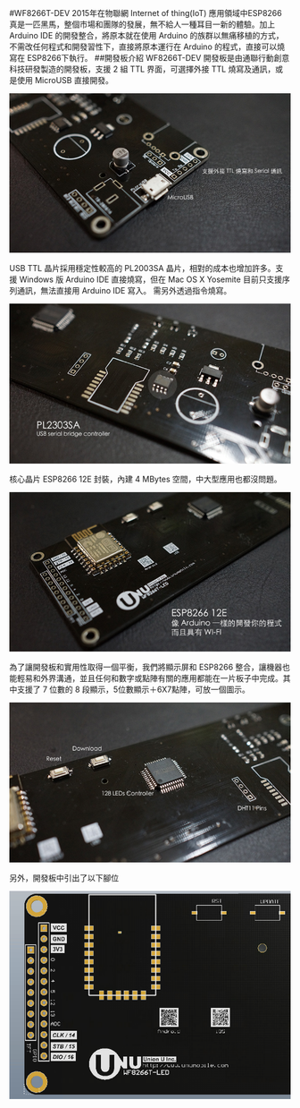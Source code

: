 #WF8266T-DEV
2015年在物聯網 Internet of thing(IoT) 應用領域中ESP8266 真是一匹黑馬，整個市場和團隊的發展，無不給人一種耳目一新的體驗。加上 Arduino IDE 的開發整合，將原本就在使用 Arduino 的族群以無痛移植的方式，不需改任何程式和開發習性下，直接將原本運行在 Arduino 的程式，直接可以燒寫在 ESP8266下執行。
##開發板介紹
WF8266T-DEV 開發板是由通聯行動創意科技研發製造的開發板，支援 2 組 TTL 界面，可選擇外接 TTL 燒寫及通訊，或是使用 MicroUSB 直接開發。

![](../imgs/dev/DSC00750.JPG)

USB TTL 晶片採用穩定性較高的 PL2003SA 晶片，相對的成本也增加許多。支援 Windows 版 Arduino IDE 直接燒寫，但在 Mac OS X Yosemite 目前只支援序列通訊，無法直接用 Arduino IDE 寫入。 需另外透過指令燒寫。

![](../imgs/dev/DSC00751.JPG)

核心晶片 ESP8266 12E 封裝，內建 4 MBytes 空間，中大型應用也都沒問題。

![](../imgs/DSC00752.JPG)

為了讓開發板和實用性取得一個平衡，我們將顯示屏和 ESP8266 整合，讓機器也能輕易和外界溝通，並且任何和數字或點陣有關的應用都能在一片板子中完成。其中支援了 7 位數的 8 段顯示，5位數顯示＋6X7點陣，可放一個圖示。

![](../imgs/dev/DSC00753.JPG)

另外，開發板中引出了以下腳位

![](../imgs/WF8266T-PCBPin.png)
